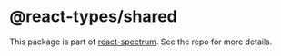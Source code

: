 # @react-types/shared

This package is part of [react-spectrum](https://github.com/adobe-private/react-spectrum-v3). See the repo for more details.
